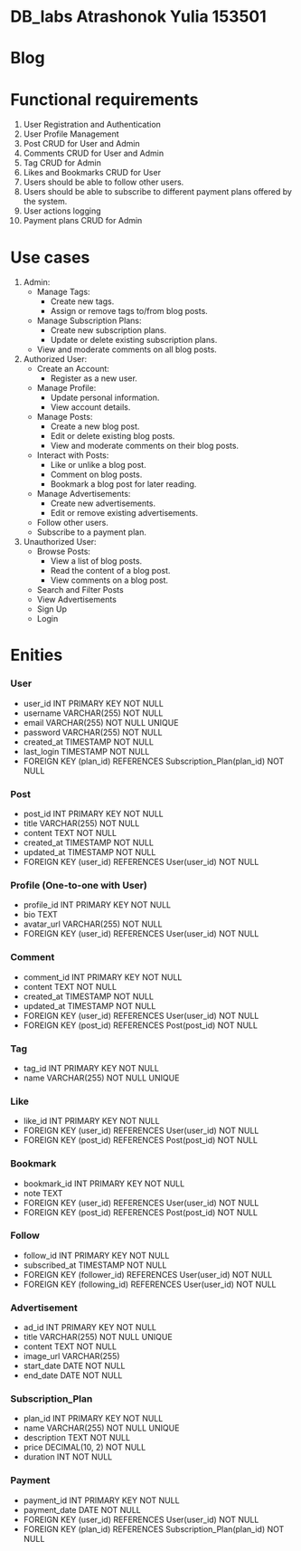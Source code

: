 # DB_labs Atrashonok Yulia 153501
# Blog
# Functional requirements
1. User Registration and Authentication
2. User Profile Management
3. Post CRUD for User and Admin
4. Comments CRUD for User and Admin
5. Tag CRUD for Admin
6. Likes and Bookmarks CRUD for User
7. Users should be able to follow other users.
8. Users should be able to subscribe to different payment plans offered by the system.
9. User actions logging
10. Payment plans CRUD for Admin
# Use cases
1. Admin:
   - Manage Tags:
     - Create new tags.
     - Assign or remove tags to/from blog posts.
   - Manage Subscription Plans:
     - Create new subscription plans.
     - Update or delete existing subscription plans.
   - View and moderate comments on all blog posts.
2. Authorized User:
   - Create an Account:
     - Register as a new user.
   - Manage Profile:
     - Update personal information.
     - View account details.
   - Manage Posts:
     - Create a new blog post.
     - Edit or delete existing blog posts.
     - View and moderate comments on their blog posts.
   - Interact with Posts:
     - Like or unlike a blog post.
     - Comment on blog posts.
     - Bookmark a blog post for later reading.
   - Manage Advertisements:
     - Create new advertisements.
     - Edit or remove existing advertisements.
   - Follow other users.
   - Subscribe to a payment plan.
3. Unauthorized User:
   - Browse Posts:
     - View a list of blog posts.
     - Read the content of a blog post.
     - View comments on a blog post.
   - Search and Filter Posts
   - View Advertisements
   - Sign Up
   - Login
# Enities
### User 
  * user_id INT PRIMARY KEY NOT NULL
  * username VARCHAR(255) NOT NULL
  * email VARCHAR(255) NOT NULL UNIQUE
  * password VARCHAR(255) NOT NULL
  * created_at TIMESTAMP NOT NULL
  * last_login TIMESTAMP NOT NULL
  * FOREIGN KEY (plan_id) REFERENCES Subscription_Plan(plan_id) NOT NULL

### Post 
  * post_id INT PRIMARY KEY NOT NULL
  * title VARCHAR(255) NOT NULL
  * content TEXT NOT NULL
  * created_at TIMESTAMP NOT NULL
  * updated_at TIMESTAMP NOT NULL
  * FOREIGN KEY (user_id) REFERENCES User(user_id) NOT NULL
  
### Profile (One-to-one with User)
  * profile_id INT PRIMARY KEY NOT NULL
  * bio TEXT
  * avatar_url VARCHAR(255) NOT NULL
  * FOREIGN KEY (user_id) REFERENCES User(user_id) NOT NULL

### Comment 
  * comment_id INT PRIMARY KEY NOT NULL
  * content TEXT NOT NULL
  * created_at TIMESTAMP NOT NULL
  * updated_at TIMESTAMP NOT NULL
  * FOREIGN KEY (user_id) REFERENCES User(user_id) NOT NULL
  * FOREIGN KEY (post_id) REFERENCES Post(post_id) NOT NULL

### Tag 
  * tag_id INT PRIMARY KEY NOT NULL
  * name VARCHAR(255) NOT NULL UNIQUE

### Like 
  * like_id INT PRIMARY KEY NOT NULL
  * FOREIGN KEY (user_id) REFERENCES User(user_id) NOT NULL
  * FOREIGN KEY (post_id) REFERENCES Post(post_id) NOT NULL

### Bookmark 
  * bookmark_id INT PRIMARY KEY NOT NULL
  * note TEXT
  * FOREIGN KEY (user_id) REFERENCES User(user_id) NOT NULL
  * FOREIGN KEY (post_id) REFERENCES Post(post_id) NOT NULL

### Follow
  * follow_id INT PRIMARY KEY NOT NULL
  * subscribed_at TIMESTAMP NOT NULL
  * FOREIGN KEY (follower_id) REFERENCES User(user_id) NOT NULL
  * FOREIGN KEY (following_id) REFERENCES User(user_id) NOT NULL

### Advertisement 
  * ad_id INT PRIMARY KEY NOT NULL
  * title VARCHAR(255) NOT NULL UNIQUE
  * content TEXT NOT NULL
  * image_url VARCHAR(255) 
  * start_date DATE NOT NULL
  * end_date DATE  NOT NULL

### Subscription_Plan 
  * plan_id INT PRIMARY KEY  NOT NULL
  * name VARCHAR(255)  NOT NULL UNIQUE
  * description TEXT  NOT NULL
  * price DECIMAL(10, 2)  NOT NULL
  * duration INT  NOT NULL

### Payment 
  * payment_id INT PRIMARY KEY NOT NULL
  * payment_date DATE  NOT NULL
  * FOREIGN KEY (user_id) REFERENCES User(user_id) NOT NULL
  * FOREIGN KEY (plan_id) REFERENCES Subscription_Plan(plan_id) NOT NULL
